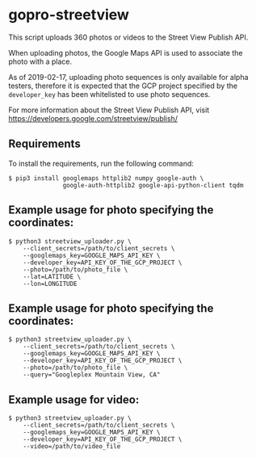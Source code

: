 # gopro-streetview
This script uploads 360 photos or videos to the Street View Publish API.

When uploading photos, the Google Maps API is used to associate the photo with a
place.

As of 2019-02-17, uploading photo sequences is only available for alpha testers,
therefore it is expected that the GCP project specified by the `developer_key`
has been whitelisted to use photo sequences.

For more information about the Street View Publish API, visit
https://developers.google.com/streetview/publish/

## Requirements

To install the requirements, run the following command:

```
$ pip3 install googlemaps httplib2 numpy google-auth \
               google-auth-httplib2 google-api-python-client tqdm
```

## Example usage for photo specifying the coordinates:

```
$ python3 streetview_uploader.py \
    --client_secrets=/path/to/client_secrets \
    --googlemaps_key=GOOGLE_MAPS_API_KEY \
    --developer_key=API_KEY_OF_THE_GCP_PROJECT \
    --photo=/path/to/photo_file \
    --lat=LATITUDE \
    --lon=LONGITUDE
```

## Example usage for photo specifying the coordinates:

```
$ python3 streetview_uploader.py \
    --client_secrets=/path/to/client_secrets \
    --googlemaps_key=GOOGLE_MAPS_API_KEY \
    --developer_key=API_KEY_OF_THE_GCP_PROJECT \
    --photo=/path/to/photo_file \
    --query="Googleplex Mountain View, CA"
```

## Example usage for video:

```
$ python3 streetview_uploader.py \
    --client_secrets=/path/to/client_secrets \
    --googlemaps_key=GOOGLE_MAPS_API_KEY \
    --developer_key=API_KEY_OF_THE_GCP_PROJECT \
    --video=/path/to/video_file
```
